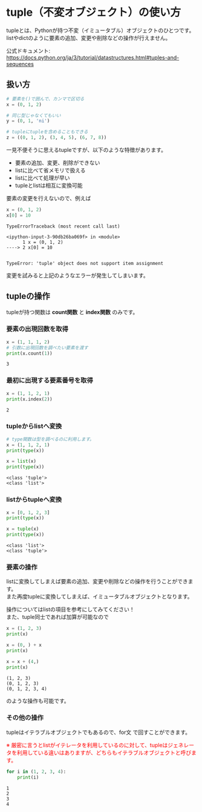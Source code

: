# tuple（不変オブジェクト）の使い方
tupleとは、Pythonが持つ不変（イミュータブル）オブジェクトのひとつです。  
listやdictのように要素の追加、変更や削除などの操作が行えません。

公式ドキュメント:  
https://docs.python.org/ja/3/tutorial/datastructures.html#tuples-and-sequences  

## 扱い方


```python
# 要素を()で囲んで、カンマで区切る
x = (0, 1, 2)

# 同じ型じゃなくてもいい
y = (0, 1, 'ni') 

# tupleにtupleを含めることもできる
z = ((0, 1, 2), (3, 4, 5), (6, 7, 8)) 
```

一見不便そうに思えるtupleですが、以下のような特徴があります。
- 要素の追加、変更、削除ができない
- listに比べて省メモリで扱える
- listに比べて処理が早い
- tupleとlistは相互に変換可能

要素の変更を行えないので、例えば


```python
x = (0, 1, 2)
x[0] = 10
```


    

    TypeErrorTraceback (most recent call last)

    <ipython-input-3-90db26ba069f> in <module>
          1 x = (0, 1, 2)
    ----> 2 x[0] = 10
    

    TypeError: 'tuple' object does not support item assignment


変更を試みると上記のようなエラーが発生してしまいます。

## tupleの操作
tupleが持つ関数は **count関数** と **index関数** のみです。

### 要素の出現回数を取得


```python
x = (1, 1, 1, 2)
# 引数に出現回数を調べたい要素を渡す
print(x.count(1))
```

    3


### 最初に出現する要素番号を取得


```python
x = (1, 1, 2, 1)
print(x.index(2))
```

    2


### tupleからlistへ変換


```python
# type関数は型を調べるのに利用します。
x = (1, 1, 2, 1)
print(type(x))

x = list(x)
print(type(x))
```

    <class 'tuple'>
    <class 'list'>


### listからtupleへ変換


```python
x = [0, 1, 2, 3]
print(type(x))

x = tuple(x)
print(type(x))
```

    <class 'list'>
    <class 'tuple'>


### 要素の操作
listに変換してしまえば要素の追加、変更や削除などの操作を行うことができます。  
また再度tupleに変換してしまえば、イミュータブルオブジェクトとなります。  
  
操作についてはlistの項目を参考にしてみてください！  
また、tuple同士であれば加算が可能なので


```python
x = (1, 2, 3)
print(x)

x = (0, ) + x
print(x)

x = x + (4,)
print(x)
```

    (1, 2, 3)
    (0, 1, 2, 3)
    (0, 1, 2, 3, 4)


のような操作も可能です。

### その他の操作
tupleはイテラブルオブジェクトでもあるので、for文 で回すことができます。  
  
<p style="color:red">※ 厳密に言うとlistがイテレータを利用しているのに対して、tupleはジェネレータを利用している違いはありますが、どちらもイテラブルオブジェクトと呼びます。</p>


```python
for i in (1, 2, 3, 4):
    print(i)
```

    1
    2
    3
    4

